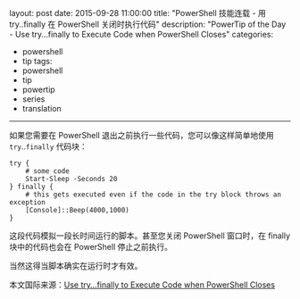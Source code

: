 layout: post
date: 2015-09-28 11:00:00
title: "PowerShell 技能连载 - 用 try..finally 在 PowerShell 关闭时执行代码"
description: "PowerTip of the Day - Use try…finally to Execute Code when PowerShell Closes"
categories:
- powershell
- tip
tags:
- powershell
- tip
- powertip
- series
- translation
---
如果您需要在 PowerShell 退出之前执行一些代码，您可以像这样简单地使用 `try`..`finally` 代码块：

    try {
        # some code
        Start-Sleep -Seconds 20
    } finally {
        # this gets executed even if the code in the try block throws an exception
        [Console]::Beep(4000,1000)
    }

这段代码模拟一段长时间运行的脚本。甚至您关闭 PowerShell 窗口时，在 finally 块中的代码也会在 PowerShell 停止之前执行。

当然这得当脚本确实在运行时才有效。

<!--more-->
本文国际来源：[Use try…finally to Execute Code when PowerShell Closes](http://community.idera.com/powershell/powertips/b/tips/posts/use-try-finally-to-execute-code-when-powershell-closes)
